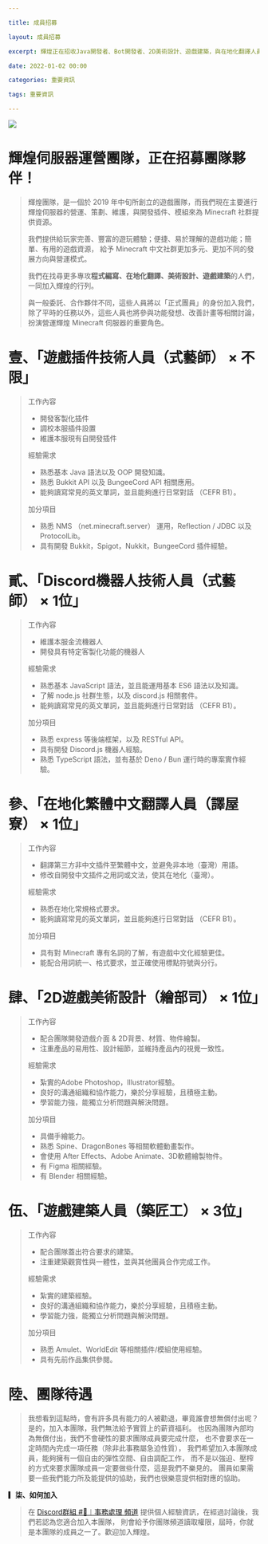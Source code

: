 ```yaml
---

title: 成員招募

layout: 成員招募

excerpt: 輝煌正在招收Java開發者、Bot開發者、2D美術設計、遊戲建築，與在地化翻譯人員呦，來嘛來嘛！

date: 2022-01-02 00:00

categories: 重要資訊

tags: 重要資訊

---
```



![](https://media.discordapp.net/attachments/596718421966716928/971190210928992267/AddText_05-04-06.36.35.png)



# **輝煌伺服器運營團隊，正在招募團隊夥伴！** 
> 輝煌團隊，是一個於 2019 年中旬所創立的遊戲團隊，而我們現在主要進行
> 輝煌伺服器的營運、策劃、維護，與開發插件、模組來為 Minecraft 社群提供資源。
> 
> 我們提供給玩家完善、豐富的遊玩體驗；便捷、易於理解的遊戲功能；簡單、有用的遊戲資源，
> 給予 Minecraft 中文社群更加多元、更加不同的發展方向與營運模式。
> 
> 我們在找尋更多專攻**程式編寫、在地化翻譯、美術設計、遊戲建築**的人們，一同加入輝煌的行列。
> 
> 與一般委託、合作夥伴不同，這些人員將以「正式團員」的身份加入我們，
> 除了平時的任務以外，這些人員也將參與功能發想、改善計畫等相關討論，
> 扮演營運輝煌 Minecraft 伺服器的重要角色。

# **壹、「遊戲插件技術人員（式藝師） × 不限」**
> 工作內容
> - 開發客製化插件
> - 調校本服插件設置
> - 維護本服現有自開發插件
> 
> 經驗需求
> - 熟悉基本 Java 語法以及 OOP 開發知識。
> - 熟悉 Bukkit API 以及 BungeeCord API 相關應用。
> - 能夠讀寫常見的英文單詞，並且能夠進行日常對話 （CEFR B1）。
> 
> 加分項目
> - 熟悉 NMS （net.minecraft.server） 運用，Reflection / JDBC 以及 ProtocolLib。
> - 具有開發 Bukkit，Spigot，Nukkit，BungeeCord 插件經驗。

# **貳、「Discord機器人技術人員（式藝師） × 1位」**
> 工作內容
> - 維護本服金流機器人
> - 開發具有特定客製化功能的機器人
> 
> 經驗需求
> - 熟悉基本 JavaScript 語法，並且能運用基本 ES6 語法以及知識。
> - 了解 node.js 社群生態，以及 discord.js 相關套件。
> - 能夠讀寫常見的英文單詞，並且能夠進行日常對話 （CEFR B1）。
> 
> 加分項目
> - 熟悉 express 等後端框架，以及 RESTful API。
> - 具有開發 Discord.js 機器人經驗。
> - 熟悉 TypeScript 語法，並有基於 Deno / Bun 運行時的專案實作經驗。

# **參、「在地化繁體中文翻譯人員（譯屋寮） × 1位」**
> 工作內容
> - 翻譯第三方非中文插件至繁體中文，並避免非本地（臺灣）用語。
> - 修改自開發中文插件之用詞或文法，使其在地化（臺灣）。
> 
> 經驗需求
> - 熟悉在地化常規格式要求。
> - 能夠讀寫常見的英文單詞，並且能夠進行日常對話 （CEFR B1）。
> 
> 加分項目
> - 具有對 Minecraft 專有名詞的了解，有遊戲中文化經驗更佳。
> - 能配合用詞統一、格式要求，並正確使用標點符號與分行。

# **肆、「2D遊戲美術設計（繪部司） × 1位」**
> 工作內容
> - 配合團隊開發遊戲介面 & 2D背景、材質、物件繪製。
> - 注重產品的易用性、設計細節，並維持產品內的視覺一致性。
> 
> 經驗需求
> - 紮實的Adobe Photoshop，Illustrator經驗。
> - 良好的溝通組織和協作能力，樂於分享經驗，且積極主動。
> - 學習能力強，能獨立分析問題與解決問題。
> 
> 加分項目
> - 具備手繪能力。
> - 熟悉 Spine、DragonBones 等相關軟體動畫製作。
> - 會使用 After Effects、Adobe Animate、3D軟體繪製物件。
> - 有 Figma 相關經驗。
> - 有 Blender 相關經驗。

# **伍、「遊戲建築人員（築匠工） × 3位」**
> 工作內容
> - 配合團隊蓋出符合要求的建築。
> - 注重建築觀賞性與一體性，並與其他團員合作完成工作。
> 
> 經驗需求
> - 紮實的建築經驗。
> - 良好的溝通組織和協作能力，樂於分享經驗，且積極主動。
> - 學習能力強，能獨立分析問題與解決問題。
> 
> 加分項目
> - 熟悉 Amulet、WorldEdit 等相關插件/模組使用經驗。
> - 具有先前作品集供參閱。

# **陸、團隊待遇**
> 我想看到這點時，會有許多具有能力的人被勸退，畢竟誰會想無償付出呢？
> 是的，加入本團隊，我們無法給予實質上的薪資福利。
> 也因為團隊內部均為無償付出，我們不會硬性的要求團隊成員要完成什麼，
> 也不會要求在一定時間內完成一項任務（除非此事務屬急迫性質），
> 我們希望加入本團隊成員，能夠擁有一個自由的彈性空間、自由調配工作，
> 而不是以強迫、壓榨的方式來要求團隊成員一定要做些什麼，這是我們不樂見的。
> 團員如果需要一些我們能力所及能提供的協助，我們也很樂意提供相對應的協助。

**▎柒、如何加入**
> 在 <a href="https://discord.gg/5MHGpAFGEN">Discord群組 #💼︱事務處理 頻道</a> 提供個人經驗資訊，在經過討論後，我們若認為您適合加入本團隊，
> 則會給予你團隊頻道讀取權限，屆時，你就是本團隊的成員之一了。歡迎加入輝煌。
